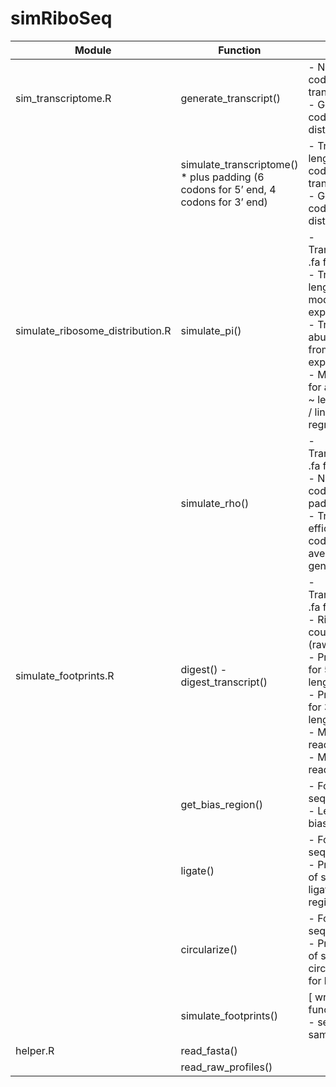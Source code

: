 # simRiboSeq

| Module             	| Function                                                                      	| Input                                                                                                                                                                                                	| Output                                                                              	|
|--------------------	|-------------------------------------------------------------------------------	|------------------------------------------------------------------------------------------------------------------------------------------------------------------------------------------------------	|-------------------------------------------------------------------------------------	|
| sim_transcriptome.R 	| generate_transcript()                                                                 	| - Number of codons in transcript<br>- Genomic codon distributions                                                                                                                                    	| Individual transcript codon sequence*                                               	|
|                    	| simulate_transcriptome()  * plus padding (6 codons for 5’ end, 4 codons for 3’ end) 	| - Transcript lengths (in codons) for all transcripts<br>- Genomic codon distributions                                                                                                                	| .fa file for transcriptome*                                                         	|
| simulate_ribosome_distribution.R      	| simulate_pi()                                                                       	| - Transcriptome* .fa file<br>- Transcript lengths from model experiment<br>- Transcript abundances from model experiment<br>- Model class for abundance ~ length (loess / linear regression)         	| Vector of probabilities of ribosome mapping to individual transcript                	|
|                    	| simulate_rho()                                                                      	| - Transcriptome* .fa file<br>- Number of codons padding cds<br>- Translational efficiency of codon averaged over genome                                                                              	| Vector of probabilities of ribosome mapping to individual codon within a transcript 	|
| simulate_footprints.R    	| digest() - digest_transcript()                                                	| - Transcriptome* .fa file<br>- Ribosome counts (rawProfiles.txt)<br>- Probabilities for 5’ digest lengths<br>- Probabilities for 3’ digest lengths<br>- Minimum read length<br>- Maximum read length 	| Footprint sequences                                                                 	|
|                    	| get_bias_region()                                                               	| - Footprint sequences<br>- Length of bias region                                                                                                                                                     	| Nucleotide sequence for bias region                                                 	|
|                    	| ligate()                                                                      	| - Footprint sequences<br>- Probabilities of successful ligation for bias regions                                                                                                                     	| Footprint sequences                                                                 	|
|                    	| circularize()                                                                 	| - Footprint sequences<br>- Probabilities of successful circularization for bias regions                                                                                                              	| Footprint sequences                                                                 	|
|                    	| simulate_footprints()                                                               	| [ wrapper function ]<br>- sequencing sampling loss                                                                                                                                                   	| .fa file for footprint sequences                                                    	|
| helper.R           	| read_fasta()                                                                  	|                                                                                                                                                                                                      	|                                                                                     	|
|                    	| read_raw_profiles()                                                             	|                                                                                                                                                                                                      	|                                                                                     	|
